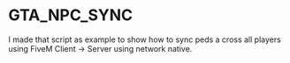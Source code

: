 # GTA_NPC_SYNC
I made that script as example to show how to sync peds a cross all players using FiveM Client -> Server using network native.
